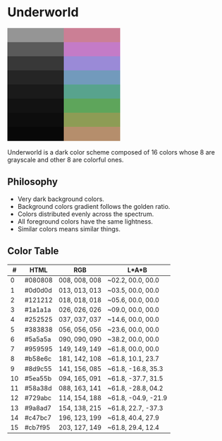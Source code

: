 # Underworld

![Underworld Palette](palette_256x256.png)

Underworld is a dark color scheme composed of 16 colors whose 8 are grayscale
and other 8 are colorful ones.

## Philosophy

- Very dark background colors.
- Background colors gradient follows the golden ratio.
- Colors distributed evenly across the spectrum.
- All foreground colors have the same lightness.
- Similar colors means similar things.

## Color Table

| #  | HTML    | RGB           | L\*A\*B             |
|----|---------|---------------|---------------------|
| 0  | #080808 | 008, 008, 008 | ~02.2,  00.0,  00.0 |
| 1  | #0d0d0d | 013, 013, 013 | ~03.5,  00.0,  00.0 |
| 2  | #121212 | 018, 018, 018 | ~05.6,  00.0,  00.0 |
| 3  | #1a1a1a | 026, 026, 026 | ~09.0,  00.0,  00.0 |
| 4  | #252525 | 037, 037, 037 | ~14.6,  00.0,  00.0 |
| 5  | #383838 | 056, 056, 056 | ~23.6,  00.0,  00.0 |
| 6  | #5a5a5a | 090, 090, 090 | ~38.2,  00.0,  00.0 |
| 7  | #959595 | 149, 149, 149 | ~61.8,  00.0,  00.0 |
| 8  | #b58e6c | 181, 142, 108 | ~61.8,  10.1,  23.7 |
| 9  | #8d9c55 | 141, 156, 085 | ~61.8, -16.8,  35.3 |
| 10 | #5ea55b | 094, 165, 091 | ~61.8, -37.7,  31.5 |
| 11 | #58a38d | 088, 163, 141 | ~61.8, -28.8,  04.2 |
| 12 | #729abc | 114, 154, 188 | ~61.8, -04.9, -21.9 |
| 13 | #9a8ad7 | 154, 138, 215 | ~61.8,  22.7, -37.3 |
| 14 | #c47bc7 | 196, 123, 199 | ~61.8,  40.4,  27.9 |
| 15 | #cb7f95 | 203, 127, 149 | ~61.8,  29.4,  12.4 |
